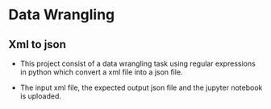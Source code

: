 # Data Wrangling
## Xml to json

* This project consist of a data wrangling task using regular expressions in python which convert a xml file into a json file.

* The input xml file, the expected output json file and the jupyter notebook is uploaded.
